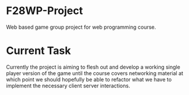 # F28WP-Project
Web based game group project for web programming course.

# Current Task

Currently the project is aiming to flesh out and develop a working single player version of the game until the course covers networking material at which point we should hopefully be able to refactor what we have to implement the necessary client server interactions.
